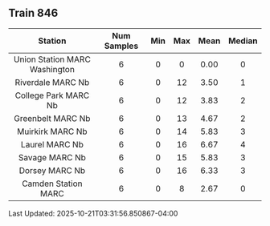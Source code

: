 ## Train 846

| Station | Num Samples | Min | Max | Mean | Median |
| :-----: | :---------: | :-: | :-: | :--: | :----: |
| Union Station MARC Washington | 6 | 0 | 0 | 0.00 | 0 |
| Riverdale MARC Nb | 6 | 0 | 12 | 3.50 | 1 |
| College Park MARC Nb | 6 | 0 | 12 | 3.83 | 2 |
| Greenbelt MARC Nb | 6 | 0 | 13 | 4.67 | 2 |
| Muirkirk MARC Nb | 6 | 0 | 14 | 5.83 | 3 |
| Laurel MARC Nb | 6 | 0 | 16 | 6.67 | 4 |
| Savage MARC Nb | 6 | 0 | 15 | 5.83 | 3 |
| Dorsey MARC Nb | 6 | 0 | 16 | 6.33 | 3 |
| Camden Station MARC | 6 | 0 | 8 | 2.67 | 0 |


Last Updated: 2025-10-21T03:31:56.850867-04:00